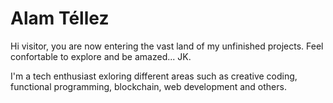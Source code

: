 # Alam Téllez

Hi visitor, you are now entering the vast land of my unfinished projects. Feel confortable to explore and be amazed... JK.

I'm a tech enthusiast exloring different areas such as creative coding, functional programming, blockchain, web development and others.

<!--
**alamtellez/alamtellez** is a ✨ _special_ ✨ repository because its `README.md` (this file) appears on your GitHub profile.

Here are some ideas to get you started:

- 🔭 I’m currently working on ...
- 🌱 I’m currently learning ...
- 👯 I’m looking to collaborate on ...
- 🤔 I’m looking for help with ...
- 💬 Ask me about ...
- 📫 How to reach me: ...
- 😄 Pronouns: ...
- ⚡ Fun fact: ...
-->
